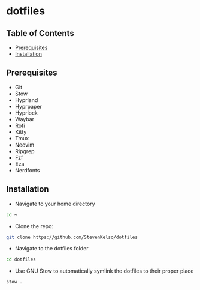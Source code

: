 # dotfiles

## Table of Contents
- [Prerequisites](#prerequisites)
- [Installation](#installation)

## Prerequisites
- Git
- Stow
- Hyprland
- Hyprpaper
- Hyprlock
- Waybar
- Rofi
- Kitty
- Tmux
- Neovim
- Ripgrep
- Fzf
- Eza
- Nerdfonts

## Installation
- Navigate to your home directory
```bash
cd ~
```

- Clone the repo:
```bash
git clone https://github.com/StevenKelso/dotfiles
```

- Navigate to the dotfiles folder
```bash
cd dotfiles
```

- Use GNU Stow to automatically symlink the dotfiles to their proper place
```bash
stow .
```
